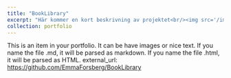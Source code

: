 ```yaml
---
title: "BookLibrary"
excerpt: "Här kommer en kort beskrivning av projektet<br/><img src='/images/500x300.png'>"
collection: portfolio
---
```


This is an item in your portfolio. It can be have images or nice text. If you name the file .md, it will be parsed as markdown. If you name the file .html, it will be parsed as HTML. 
external_url: https://github.com/EmmaForsberg/BookLibrary
